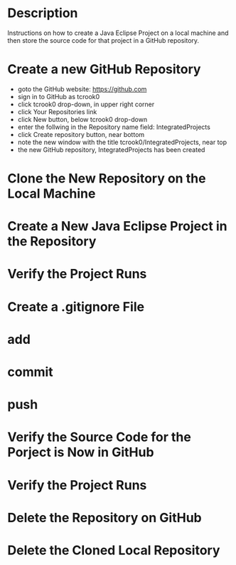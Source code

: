 # Description

Instructions on how to create a Java Eclipse Project on a local machine and then store the source code for that project in a GitHub repository.

# Create a new GitHub Repository

- goto the GitHub website: https://github.com
- sign in to GitHub as tcrook0
- click tcrook0 drop-down, in upper right corner
- click Your Repositories link
- click New button, below tcrook0 drop-down
- enter the follwing in the Repository name field: IntegratedProjects
- click Create repository button, near bottom
- note the new window with the title tcrook0/IntegratedProjects, near top
- the new GitHub repository, IntegratedProjects has been created

# Clone the New Repository on the Local Machine

# Create a New Java Eclipse Project in the Repository

# Verify the Project Runs

# Create a .gitignore File

# add

# commit

# push

# Verify the Source Code for the Porject is Now in GitHub

# Verify the Project Runs

# Delete the Repository on GitHub

# Delete the Cloned Local Repository
